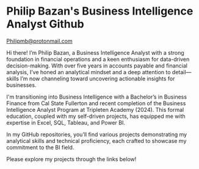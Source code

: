 # Philip Bazan's Business Intelligence Analyst Github #

Philipmb@protonmail.com

Hi there! I’m Philip Bazan, a Business Intelligence Analyst with a strong foundation in financial operations and a keen enthusiasm for data-driven decision-making. With over five years in accounts payable and financial analysis, I’ve honed an analytical mindset and a deep attention to detail—skills I’m now channeling toward uncovering actionable insights for businesses.

I'm transitioning into Business Intelligence with a Bachelor’s in Business Finance from Cal State Fullerton and recent completion of the Business Intelligence Analyst Program at Tripleten Academy (2024). This formal education, coupled with my self-driven projects, has equipped me with expertise in Excel, SQL, Tableau, and Power BI.

In my GitHub repositories, you’ll find various projects demonstrating my analytical skills and technical proficiency, each crafted to showcase my commitment to the BI field.

Please explore my projects through the links below!
